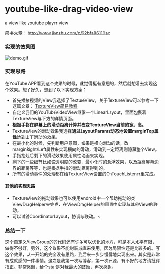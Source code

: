 # youtube-like-drag-video-view
a view like youtube player view  


简书文章：
http://www.jianshu.com/p/62bfa86110ac

### 实现的效果图

![demo.gif](http://ac-whikwudz.clouddn.com/c72bee2243c046b52745.gif)

### 实现思路
在YouTube APP看到这个效果的时候，就觉得挺有意思的，然后就想着去实现这个效果。想了好久，想到了以下实现方案：
* 首先播放视频的View我选择了TextureView，关于TextureView可以参考一下这篇文章： [TextureView简易教程](http://www.jcodecraeer.com/a/anzhuokaifa/androidkaifa/2014/1213/2153.html)
* 自定义我们的YouTubeVideoView继承一个LinearLayout，里面包裹着TextureView与下方的详情页面。
* **根据手指在屏幕上的滑动距离计算并改变TextureView当前的宽、高。**
* TextureView的滑动效果我选择**通过LayoutParams动态地设置marginTop属性**达到上下滑动的效果。
* 在最小化的时候，先判断用户意图，如果是横向滑动的话，改marginRight/Left属性来实现横向的滑动，滑动到一定距离则隐藏整个View。
* 手指抬起后剩下的滑动效果使用属性动画来实现。
* 剩下的一些细节比如说透明度的改变，最小化时的悬浮效果，以及距离屏幕边界的距离等等，也是根据手指的滑动距离得到的。
* 所有的滑动事件的处理都在给TextureView设置的OnTouchListener里完成。

#### 其他的实现思路
* TextureView的拖动效果也可以使用Android中一个帮助拖动的类ViewDragHelper来完成，在ViewDragHelper的回调中实现与其他View的联动。
* 可以试试CoordinatorLayout，协调与联动。~

### 总结一下

这个自定义ViewGroup的的代码还有许多可以优化的地方，可是本人水平有限，做得不够好。另外，这个效果不能封装成库来使用，因为局限性还是比较多的。写这个效果，从一开始的完全没有思路，到后来一步步慢慢地实现出来。其实是非常有成就感的一件事情。这次是我第一次写博客，第一次开源，有不好的地方请批评指正。非常感谢，给个star是对我最大的鼓励，再次感谢。
